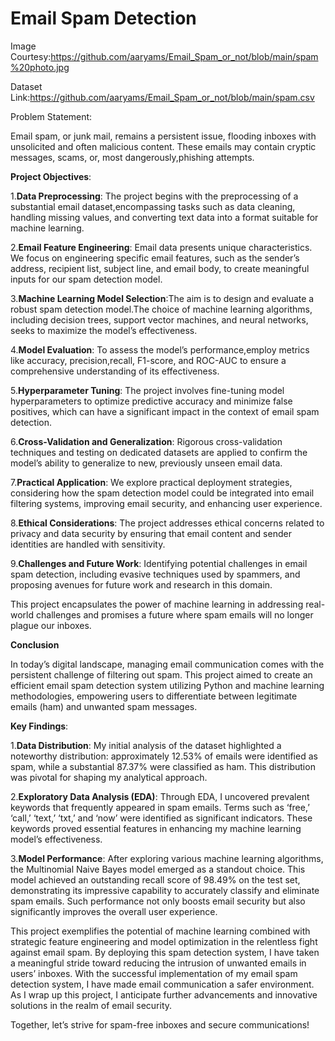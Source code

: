 # Email Spam Detection

Image Courtesy:https://github.com/aaryams/Email_Spam_or_not/blob/main/spam%20photo.jpg

Dataset Link:https://github.com/aaryams/Email_Spam_or_not/blob/main/spam.csv

Problem Statement:

Email spam, or junk mail, remains a persistent issue, flooding inboxes with unsolicited and often malicious content. These emails may contain cryptic messages, scams, or, most dangerously,phishing attempts.

**Project Objectives**:

1.**Data Preprocessing**: The project begins with the preprocessing of a substantial email dataset,encompassing tasks such as data cleaning, handling missing values, and converting text data into a format suitable for machine learning.

2.**Email Feature Engineering**: Email data presents unique characteristics. We focus on engineering specific email features, such as the sender’s address, recipient list, subject line, and email body, to create meaningful inputs for our spam detection model.

3.**Machine Learning Model Selection**:The aim is to design and evaluate a robust spam detection model.The choice of machine learning algorithms, including decision trees, support vector machines, and neural networks, seeks to maximize the model’s effectiveness.

4.**Model Evaluation**: To assess the model’s performance,employ metrics like accuracy, precision,recall, F1-score, and ROC-AUC to ensure a comprehensive understanding of its effectiveness.

5.**Hyperparameter Tuning**: The project involves fine-tuning model hyperparameters to optimize predictive accuracy and minimize false positives, which can have a significant impact in the context of email spam detection.

6.**Cross-Validation and Generalization**: Rigorous cross-validation techniques and testing on dedicated datasets are applied to confirm the model’s ability to generalize to new, previously unseen email data.

7.**Practical Application**: We explore practical deployment strategies, considering how the spam detection model could be integrated into email filtering systems, improving email security, and enhancing user experience.

8.**Ethical Considerations**: The project addresses ethical concerns related to privacy and data security by ensuring that email content and sender identities are handled with sensitivity.

9.**Challenges and Future Work**: Identifying potential challenges in email spam detection, including evasive techniques used by spammers, and proposing avenues for future work and research in this domain.

This project encapsulates the power of machine learning in addressing real-world challenges and promises a future where spam emails will no longer plague our inboxes.

**Conclusion**

In today’s digital landscape, managing email communication comes with the persistent challenge of filtering out spam. This project aimed to create an efficient email spam detection system utilizing Python and machine learning methodologies, empowering users to differentiate between legitimate emails (ham) and unwanted spam messages.

**Key Findings**:

1.**Data Distribution**: My initial analysis of the dataset highlighted a noteworthy distribution:
approximately 12.53% of emails were identified as spam, while a substantial 87.37% were classified
as ham. This distribution was pivotal for shaping my analytical approach.

2.**Exploratory Data Analysis (EDA)**: Through EDA, I uncovered prevalent keywords that frequently appeared in spam emails. Terms such as ‘free,’ ‘call,’ ‘text,’ ‘txt,’ and ‘now’ were identified as significant indicators. These keywords proved essential features in enhancing my machine learning model’s effectiveness.

3.**Model Performance**: After exploring various machine learning algorithms, the Multinomial Naive Bayes model emerged as a standout choice. This model achieved an outstanding recall score of 98.49% on the test set, demonstrating its impressive capability to accurately classify and eliminate spam emails. Such performance not only boosts email security but also significantly improves the overall user experience.

This project exemplifies the potential of machine learning combined with strategic feature engineering and model optimization in the relentless fight against email spam. By deploying this spam detection system, I have taken a meaningful stride toward reducing the intrusion of unwanted emails in users’ inboxes.
With the successful implementation of my email spam detection system, I have made email communication
a safer environment. As I wrap up this project, I anticipate further advancements and innovative solutions in the realm of email security.

Together, let’s strive for spam-free inboxes and secure communications!



